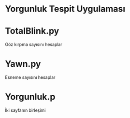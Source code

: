 # Yorgunluk Tespit Uygulaması

# TotalBlink.py
Göz kırpma sayısını hesaplar

# Yawn.py
Esneme sayısını hesaplar

# Yorgunluk.p
İki sayfanın birleşimi
